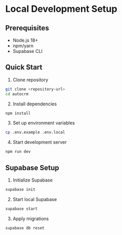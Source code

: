 # Local Development Setup

## Prerequisites
- Node.js 18+
- npm/yarn
- Supabase CLI

## Quick Start
1. Clone repository
```bash
git clone <repository-url>
cd autocrm
```

2. Install dependencies
```bash
npm install
```

3. Set up environment variables
```bash
cp .env.example .env.local
```

4. Start development server
```bash
npm run dev
```

## Supabase Setup
1. Initialize Supabase
```bash
supabase init
```

2. Start local Supabase
```bash
supabase start
```

3. Apply migrations
```bash
supabase db reset
``` 